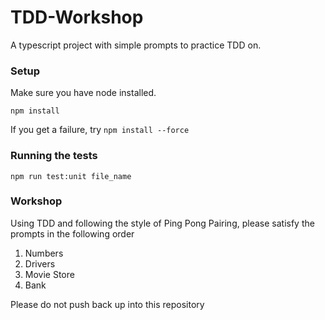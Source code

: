 # TDD-Workshop
A typescript project with simple prompts to practice TDD on.

### Setup
Make sure you have node installed.

`npm install`

If you get a failure, try `npm install --force`

### Running the tests
`npm run test:unit file_name`

### Workshop 
Using TDD and following the style of Ping Pong Pairing, please satisfy the prompts in the following order
1. Numbers
2. Drivers
3. Movie Store
4. Bank

Please do not push back up into this repository
